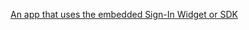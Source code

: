 [An app that uses the embedded Sign-In Widget or SDK](/docs/guides/oie-embedded-common-download-setup-app/aspnet/main/)
